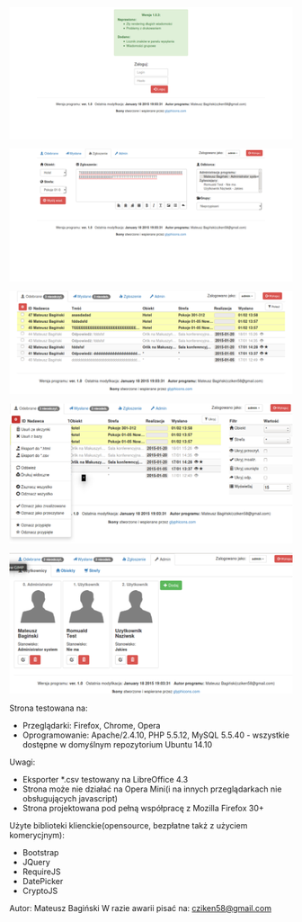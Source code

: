 ![logo](screens/1.png)

![logo](screens/2.png)

![logo](screens/3.png)

![logo](screens/4.png)

![logo](screens/5.png)

Strona testowana na:
  * Przeglądarki: 	Firefox, Chrome, Opera
  * Oprogramowanie: 	Apache/2.4.10, PHP 5.5.12, MySQL 5.5.40 - wszystkie dostępne w domyślnym repozytorium Ubuntu 14.10
  
Uwagi:
  * Eksporter *.csv testowany na LibreOffice 4.3
  * Strona może nie działać na Opera Mini(i na innych przeglądarkach nie obsługujących javascript) 
  * Strona projektowana pod pełną współpracę z Mozilla Firefox 30+

Użyte biblioteki klienckie(opensource, bezpłatne takż z użyciem komerycjnym):
  * Bootstrap
  * JQuery
  * RequireJS
  * DatePicker
  * CryptoJS

Autor: 
  Mateusz Bagiński
W razie awarii pisać na: 
  cziken58@gmail.com

